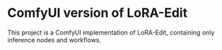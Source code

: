 # ComfyUI version of LoRA-Edit

This project is a ComfyUI implementation of LoRA-Edit, containing only inference nodes and workflows.